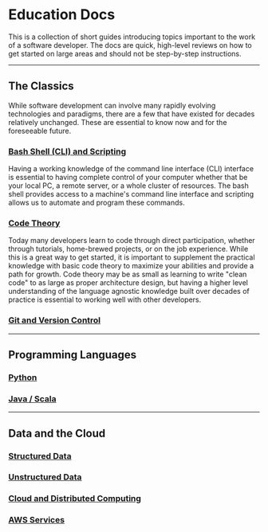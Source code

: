
# Education Docs

This is a collection of short guides introducing topics
important to the work of a software developer. The docs are 
quick, high-level reviews on how to get started on large areas
and should not be step-by-step instructions.

------------------------------------------------------------

## The Classics

While software development can involve many rapidly evolving
technologies and paradigms, there are a few that have existed
for decades relatively unchanged. These are essential to know
now and for the foreseeable future.

### [Bash Shell (CLI) and Scripting](./pages/1-bash-shell-and-scripting.md)

Having a working knowledge of the command line interface (CLI)
interface is essential to having complete control of your
computer whether that be your local PC, a remote server,
or a whole cluster of resources. The bash shell provides access
to a machine's command line interface and scripting allows us to
automate and program these commands.

### [Code Theory](./pages/2-code-theory.md)

Today many developers learn to code through direct participation,
whether through tutorials, home-brewed projects, or on the job
experience. While this is a great way to get started, it is
important to supplement the practical knowledge with basic code
theory to maximize your abilities and provide a path for growth.
Code theory may be as small as learning to write "clean code" to
as large as proper architecture design, but having a higher level
understanding of the language agnostic knowledge built over decades
of practice is essential to working well with other developers.

### [Git and Version Control](./pages/3-git-and-version-control.md)



------------------------------------------------------------

## Programming Languages

### [Python]()

### [Java / Scala]()

------------------------------------------------------------

## Data and the Cloud

### [Structured Data]()

### [Unstructured Data]()

### [Cloud and Distributed Computing]()

### [AWS Services]()
